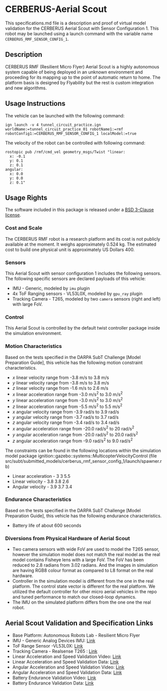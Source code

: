 <!-- This is a Markdown description of a robot model submitted for inclusion in the
DARPA Subterranean Challenge Technology Repository -->

# CERBERUS-Aerial Scout
This specifications.md file is a description and proof of virtual model validation for
the CERBERUS Aerial Scout with Sensor Configuration 1. This robot may be launched using a launch command with the variable name `CERBERUS_RMF_SENSOR_CONFIG_1`.

## Description
CERBERUS RMF (Resilient Micro Flyer) Aerial Scout is a highly autonomous system capable of being deployed in an unknown environment and proceeding for its mapping up to the point of automatic return to home. The platform basis is designed by Flyability but the rest is custom integration and new algorithms.

## Usage Instructions
The vehicle can be launched with the following command:
```
ign launch -v 4 tunnel_circuit_practice.ign worldName:=tunnel_circuit_practice_01 robotName1:=rmf robotConfig1:=CERBERUS_RMF_SENSOR_CONFIG_1 localModel:=true
```
The velocity of the robot can be controlled with following command:
```
rostopic pub /rmf/cmd_vel geometry_msgs/Twist "linear:
  x: -0.1
  y: 0.1
  z: 0.1
angular:
  x: 0.0
  y: 0.0
  z: 0.1"
```

## Usage Rights
The software included in this package is released under a [BSD 3-Clause license](LICENSE).


### Cost and Scale
The CERBERUS RMF robot is a research platform and its cost is not publicly available at the moment.
It weighs approximately 0.524 kg. The estimated cost to build one physical unit is approximately US Dollars 400.

### Sensors
This Aerial Scout with sensor configuration 1 includes the following sensors. 
The following specific sensors are declared payloads of this vehicle:
* IMU - Generic, modeled by `imu` plugin
* 4x ToF Ranging sensors - VL53L0X, modeled by `gpu_ray` plugin
* Tracking Camera - T265, modeled by two `camera` sensors (right and left) with large FoV.

### Control
This Aerial Scout is controlled by the default twist controller package inside the simulation environment.

### Motion Characteristics
Based on the tests specified in the DARPA SubT Challenge [Model Preparation
Guide], this vehicle has the following motion constraint characteristics.
* _x_ linear velocity range from -3.8 m/s to 3.8 m/s
* _y_ linear velocity range from -3.8 m/s to 3.8 m/s
* _z_ linear velocity range from -1.6 m/s to 2.6 m/s
* _x_ linear acceleration range from -3.0 m/s<sup>2</sup> to 3.0 m/s<sup>2</sup>
* _y_ linear acceleration range from -3.0 m/s<sup>2</sup> to 3.0 m/s<sup>2</sup>
* _z_ linear acceleration range from -5.5 m/s<sup>2</sup> to 5.5 m/s<sup>2</sup>
* _x_ angular velocity range from -3.9 rad/s to 3.9 rad/s
* _y_ angular velocity range from -3.7 rad/s to 3.7 rad/s
* _z_ angular velocity range from -3.4 rad/s to 3.4 rad/s
* _x_ angular acceleration range from -20.0 rad/s<sup>2</sup> to 20 rad/s<sup>2</sup>
* _y_ angular acceleration range from -20.0 rad/s<sup>2</sup> to 20.0 rad/s<sup>2</sup>
* _z_ angular acceleration range from -9.0 rad/s<sup>2</sup> to 9.0 rad/s<sup>2</sup>

The constraints can be found in the following locations within the simulation model
package ignition::gazebo::systems::MulticopterVelocityControl (file src/subt/submitted_models/cerberus_rmf_sensor_config_1/launch/spawner.rb)
* Linear acceleration - <maximumLinearAcceleration>3 3 5.5</maximumLinearAcceleration>
* Linear velocity - <maximumLinearVelocity>3.8 3.8 2.6</maximumLinearVelocity>
* Angular velocity - <maximumAngularVelocity>3.9 3.7 3.4</maximumAngularVelocity>

### Endurance Characteristics
Based on the tests specified in the DARPA SubT Challenge [Model Preparation
Guide], this vehicle has the following endurance characteristics.

* Battery life of about 600 seconds

### Diversions from Physical Hardware of Aerial Scout
* Two camera sensors with wide FoV are used to model the T265 sensor, however the simulation model does not match the real model
as the real model contains Fisheye lens with a large FoV. The FoV has been reduced to 2.8 radians from 3.02 radians. And the images in simulation are having RGB8 colour format as compared to L8 format on the real hardware.
* Controller in the simulation model is different from the one in the real platform. The control state vector is different for the real platform. We utilized the default controller for other micro aerial vehicles in the repo and tuned performance to match our closed-loop dynamics.
* The IMU on the simulated platform differs from the one one the real robot.

## <a name="validation_links"></a>Aerial Scout Validation and Specification Links
* Base Platform: Autonomous Robots Lab - Resilient Micro Flyer
* IMU - Generic Analog Devices IMU: [Link](https://www.analog.com/en/parametricsearch/11172#/)
* ToF Range Sensor -VL53L0X: [Link](https://www.pololu.com/product/2490)
* Tracking Camera - Realsense T265 : [Link](https://www.intelrealsense.com/tracking-camera-t265/)
* Linear Acceleration and Speed Validation Video: [Link](https://drive.google.com/file/d/1hep_ti0LY3wNCooUpJh06TTT2gG3RPNn/view?usp=sharing)
* Linear Acceleration and Speed Validation Data: [Link](https://drive.google.com/file/d/1I8nKsqnE6CqWwJkut4WVpc1BPDECNTLL/view?usp=sharing)
* Angular Acceleration and Speed Validation Video: [Link](https://drive.google.com/file/d/1wEF2rkPWH0N_U9Yr5QXQZMPTysrr9y6B/view?usp=sharing)
* Angular Acceleration and Speed Validation Data: [Link](https://drive.google.com/file/d/1sLb_djgq5xFi3PKDqrje2H1CVppl2KKp/view?usp=sharing)
* Battery Endurance Validation Video: [Link](https://drive.google.com/file/d/1Qzbuuz_tl8gtKxU1OBH5mrgaueKcTPmB/view?usp=sharing)
* Battery Endurance Validation Data: [Link](https://drive.google.com/file/d/19VTE4STCADNO1WHdsoeUbEBw_41VDj3y/view?usp=sharing)
